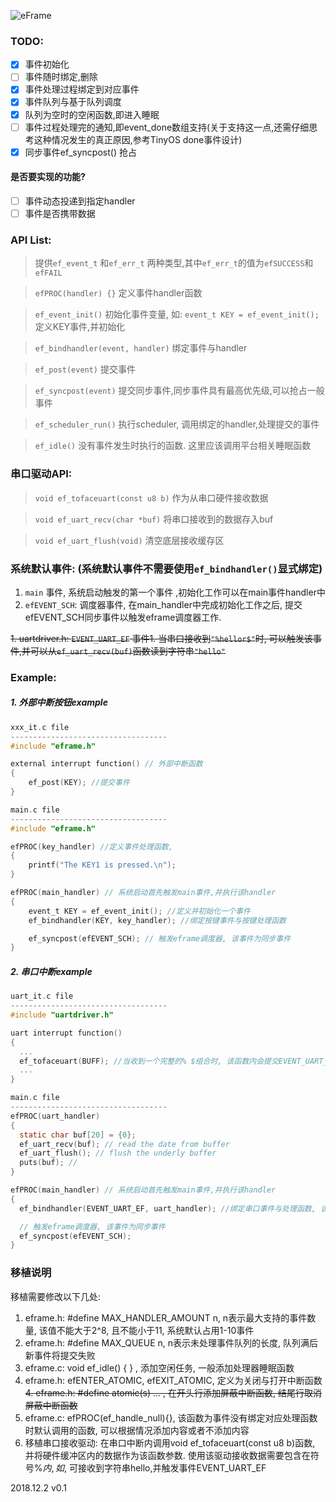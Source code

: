 ![eFrame](https://user-images.githubusercontent.com/10429180/49326426-1bc6b000-f58d-11e8-81a1-a65ba931b1a9.jpg)
### TODO:
 - [X] 事件初始化 
 - [ ] 事件随时绑定,删除
 - [X] 事件处理过程绑定到对应事件 
 - [X] 事件队列与基于队列调度 
 - [X] 队列为空时的空闲函数,即进入睡眠 
 - [ ] 事件过程处理完的通知,即event_done数组支持(关于支持这一点,还需仔细思考这种情况发生的真正原因,参考TinyOS done事件设计)
 - [X] 同步事件ef_syncpost() 抢占
#### 是否要实现的功能?
 - [ ] 事件动态投递到指定handler
 - [ ] 事件是否携带数据

### API List:
> 提供`ef_event_t` 和`ef_err_t` 两种类型,其中`ef_err_t`的值为`efSUCCESS`和`efFAIL`

> `efPROC(handler) {}` 定义事件handler函数

> `ef_event_init()` 初始化事件变量, 如: `event_t KEY = ef_event_init();` 定义KEY事件,并初始化

> `ef_bindhandler(event, handler)` 绑定事件与handler

> `ef_post(event)` 提交事件

> `ef_syncpost(event)` 提交同步事件,同步事件具有最高优先级,可以抢占一般事件

> `ef_scheduler_run()` 执行scheduler, 调用绑定的handler,处理提交的事件

> `ef_idle()` 没有事件发生时执行的函数. 这里应该调用平台相关睡眠函数

### 串口驱动API:
> `void ef_tofaceuart(const u8 b)` 作为从串口硬件接收数据

> `void ef_uart_recv(char *buf)` 将串口接收到的数据存入buf

> `void ef_uart_flush(void)` 清空底层接收缓存区


### 系统默认事件: (系统默认事件不需要使用`ef_bindhandler()`显式绑定)
1. `main` 事件, 系统启动触发的第一个事件 ,初始化工作可以在main事件handler中
2. `efEVENT_SCH`: 调度器事件, 在main_handler中完成初始化工作之后, 提交efEVENT_SCH同步事件以触发eframe调度器工作.

~~1. uartdriver.h: `EVENT_UART_EF` 事件1. 当串口接收到`"%hellor$"`时, 可以触发该事件,并可以从`ef_uart_recv(buf)`函数读到字符串`"hello"`~~


### Example: 
##### 1. 外部中断按钮example 
```C 
xxx_it.c file
-----------------------------------
#include "eframe.h"

external interrupt function() // 外部中断函数
{
    ef_post(KEY); //提交事件
}

main.c file
-----------------------------------
#include "eframe.h"

efPROC(key_handler) //定义事件处理函数,
{
    printf("The KEY1 is pressed.\n");
}

efPROC(main_handler) // 系统启动首先触发main事件,并执行该handler
{
    event_t KEY = ef_event_init(); //定义并初始化一个事件
    ef_bindhandler(KEY, key_handler); //绑定按键事件与按键处理函数

    ef_syncpost(efEVENT_SCH); // 触发eframe调度器, 该事件为同步事件
}
```
##### 2. 串口中断example 
```C
uart_it.c file
-----------------------------------
#include "uartdriver.h"

uart interrupt function()
{
  ...
  ef_tofaceuart(BUFF); //当收到一个完整的% $组合时, 该函数内会提交EVENT_UART_EF事件
  ...
}

main.c file
-----------------------------------
efPROC(uart_handler)
{
  static char buf[20] = {0};
  ef_uart_recv(buf); // read the date from buffer
  ef_uart_flush(); // flush the underly buffer
  puts(buf); //
}

efPROC(main_handler) // 系统启动首先触发main事件,并执行该handler
{
  ef_bindhandler(EVENT_UART_EF, uart_handler); //绑定串口事件与处理函数, 该事件为内置事件,不需要定义

  // 触发eframe调度器, 该事件为同步事件  
  ef_syncpost(efEVENT_SCH);
}
```

### 移植说明
移植需要修改以下几处:
1. eframe.h: #define MAX_HANDLER_AMOUNT n, n表示最大支持的事件数量, 该值不能大于2^8, 且不能小于11, 系统默认占用1-10事件
2. eframe.h: #define MAX_QUEUE n, n表示未处理事件队列的长度, 队列满后新事件将提交失败
3. eframe.c: void ef_idle() { } , 添加空闲任务, 一般添加处理器睡眠函数
4. eframe.h: efENTER_ATOMIC, efEXIT_ATOMIC, 定义为关闭与打开中断函数
~~4. eframe.h: #define atomic(s) ... , 在开头行添加屏蔽中断函数, 结尾行取消屏蔽中断函数~~
5. eframe.c: efPROC(ef_handle_null){}, 该函数为事件没有绑定对应处理函数时默认调用的函数, 可以根据情况添加内容或者不添加内容
6. 移植串口接收驱动: 在串口中断内调用void ef_tofaceuart(const u8 b)函数, 并将硬件缓冲区内的数据作为该函数参数. 使用该驱动接收数据需要包含在符号%$内,如%hello$, 可接收到字符串hello,并触发事件EVENT_UART_EF

2018.12.2 v0.1
